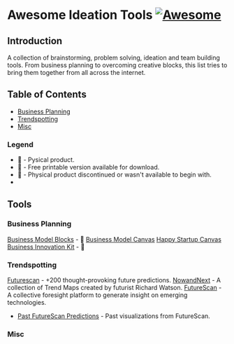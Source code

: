 # Awesome Ideation Tools [![Awesome](https://cdn.rawgit.com/sindresorhus/awesome/d7305f38d29fed78fa85652e3a63e154dd8e8829/media/badge.svg)](https://github.com/sindresorhus/awesome)

Introduction
------------

A collection of brainstorming, problem solving, ideation and team building tools. From business planning to overcoming creative blocks, this list tries to bring them together from all across the internet.


Table of Contents
-----------------

- [Business Planning](#business-planning)
- [Trendspotting](#trendspotting)
- [Misc](#misc)


### Legend

- 📓 - Pysical product.
- 📄 - Free printable version available for download.
- 📑 - Physical product discontinued or wasn't available to begin with.
- 

Tools
-------

### Business Planning

[Business Model Blocks](http://www.boardofinnovation.com/business-model-templates-tools/) - 📄
[Business Model Canvas](https://strategyzer.com/canvas)
[Happy Startup Canvas](http://www.thehappystartupschool.com/blog/2015/9/29/introducing-the-happy-startup-canvas)
[Business Innovation Kit](http://www.uxberlin.com/businessinnovationkit/) - 📓

### Trendspotting

[Futurescan](http://www.boardofinnovation.com/futurescan/) - +200 thought-provoking future predictions.
[NowandNext](http://www.nowandnext.com/trend-maps/) - A collection of Trend Maps created by futurist Richard Watson.
[FutureScan](http://envisioning.io/) - A collective foresight platform to generate insight on emerging technologies.
  - [Past FutureScan Predictions](http://envisioning.io/milestones/) - Past visualizations from FutureScan.

### Misc


